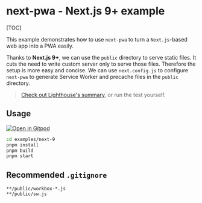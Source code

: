 # next-pwa - Next.js 9+ example

[TOC]

This example demonstrates how to use `next-pwa` to turn a `Next.js`-based web app into a PWA easily.

Thanks to **Next.js 9+**, we can use the `public` directory to serve static files. It cuts the need to write custom server only to serve those files. Therefore the setup is more easy and concise. We can use `next.config.js` to configure `next-pwa` to generate Service Worker and precache files in the `public` directory.

> [Check out Lighthouse's summary](https://github.com/DuCanhGH/next-pwa/blob/master/examples/next-9/lighthouse.pdf), or run the test yourself.

## Usage

[![Open in Gitpod](https://img.shields.io/badge/Open%20In-Gitpod.io-%231966D2?style=for-the-badge&logo=gitpod)](https://gitpod.io/#https://github.com/DuCanhGH/next-pwa/)

```bash
cd examples/next-9
pnpm install
pnpm build
pnpm start
```

## Recommended `.gitignore`

```
**/public/workbox-*.js
**/public/sw.js
```
